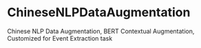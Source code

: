 # ChineseNLPDataAugmentation
Chinese NLP Data Augmentation, BERT Contextual Augmentation, Customized for Event Extraction task
